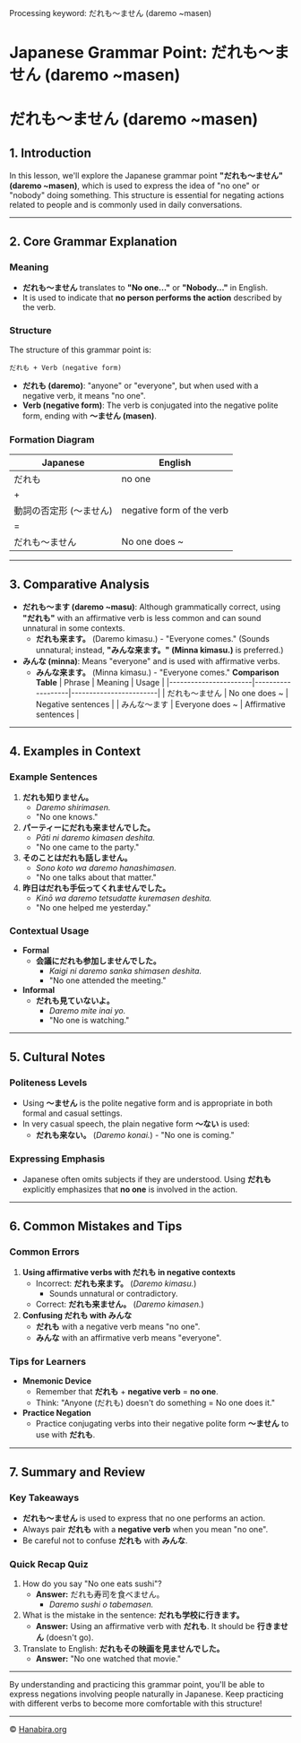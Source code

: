 Processing keyword: だれも～ません (daremo ~masen)
# Japanese Grammar Point: だれも～ません (daremo ~masen)
# だれも～ません (daremo ~masen)
## 1. Introduction
In this lesson, we'll explore the Japanese grammar point **"だれも～ません" (daremo ~masen)**, which is used to express the idea of "no one" or "nobody" doing something. This structure is essential for negating actions related to people and is commonly used in daily conversations.

---
## 2. Core Grammar Explanation
### Meaning
- **だれも～ません** translates to **"No one..."** or **"Nobody..."** in English.
- It is used to indicate that **no person performs the action** described by the verb.
### Structure
The structure of this grammar point is:
```plaintext
だれも + Verb (negative form)
```
- **だれも (daremo)**: "anyone" or "everyone", but when used with a negative verb, it means "no one".
- **Verb (negative form)**: The verb is conjugated into the negative polite form, ending with **～ません (masen)**.
### Formation Diagram
| Japanese             | English                      |
|----------------------|------------------------------|
| だれも                | no one                        |
| +                    |                              |
| 動詞の否定形 (～ません) | negative form of the verb     |
| =                    |                              |
| だれも～ません          | No one does ~                |
---
## 3. Comparative Analysis
- **だれも～ます (daremo ~masu)**: Although grammatically correct, using **"だれも"** with an affirmative verb is less common and can sound unnatural in some contexts.
  - **だれも来ます。** (Daremo kimasu.) - "Everyone comes." (Sounds unnatural; instead, **"みんな来ます。" (Minna kimasu.)** is preferred.)
- **みんな (minna)**: Means "everyone" and is used with affirmative verbs.
  - **みんな来ます。** (Minna kimasu.) - "Everyone comes."
**Comparison Table**
| Phrase                | Meaning           | Usage                  |
|-----------------------|-------------------|------------------------|
| だれも～ません          | No one does ~     | Negative sentences     |
| みんな～ます            | Everyone does ~   | Affirmative sentences  |
---
## 4. Examples in Context
### Example Sentences
1. **だれも知りません。**
   - *Daremo shirimasen.*
   - "No one knows."
2. **パーティーにだれも来ませんでした。**
   - *Pāti ni daremo kimasen deshita.*
   - "No one came to the party."
3. **そのことはだれも話しません。**
   - *Sono koto wa daremo hanashimasen.*
   - "No one talks about that matter."
4. **昨日はだれも手伝ってくれませんでした。**
   - *Kinō wa daremo tetsudatte kuremasen deshita.*
   - "No one helped me yesterday."
### Contextual Usage
- **Formal**
  - **会議にだれも参加しませんでした。**
    - *Kaigi ni daremo sanka shimasen deshita.*
    - "No one attended the meeting."
- **Informal**
  - **だれも見ていないよ。**
    - *Daremo mite inai yo.*
    - "No one is watching."
---
## 5. Cultural Notes
### Politeness Levels
- Using **～ません** is the polite negative form and is appropriate in both formal and casual settings.
- In very casual speech, the plain negative form **～ない** is used:
  - **だれも来ない。** (*Daremo konai.*) - "No one is coming."
### Expressing Emphasis
- Japanese often omits subjects if they are understood. Using **だれも** explicitly emphasizes that **no one** is involved in the action.
---
## 6. Common Mistakes and Tips
### Common Errors
1. **Using affirmative verbs with だれも in negative contexts**
   - Incorrect: **だれも来ます。** (*Daremo kimasu.*)
     - Sounds unnatural or contradictory.
   - Correct: **だれも来ません。** (*Daremo kimasen.*)
2. **Confusing だれも with みんな**
   - **だれも** with a negative verb means "no one".
   - **みんな** with an affirmative verb means "everyone".
### Tips for Learners
- **Mnemonic Device**
  - Remember that **だれも** + **negative verb** = **no one**.
  - Think: "Anyone (だれも) doesn't do something = No one does it."
- **Practice Negation**
  - Practice conjugating verbs into their negative polite form **～ません** to use with **だれも**.
---
## 7. Summary and Review
### Key Takeaways
- **だれも～ません** is used to express that no one performs an action.
- Always pair **だれも** with a **negative verb** when you mean "no one".
- Be careful not to confuse **だれも** with **みんな**.
### Quick Recap Quiz
1. How do you say "No one eats sushi"?
   - **Answer:** だれも寿司を食べません。
     - *Daremo sushi o tabemasen.*
2. What is the mistake in the sentence: **だれも学校に行きます。**
   - **Answer:** Using an affirmative verb with **だれも**. It should be **行きません** (doesn't go).
3. Translate to English: **だれもその映画を見ませんでした。**
   - **Answer:** "No one watched that movie."
---
By understanding and practicing this grammar point, you'll be able to express negations involving people naturally in Japanese. Keep practicing with different verbs to become more comfortable with this structure!


---

© [Hanabira.org](https://hanabira.org)
